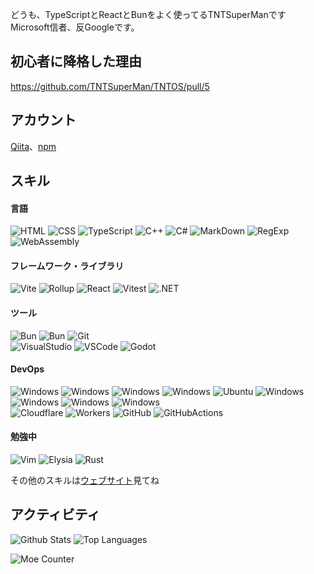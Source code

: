 どうも、TypeScriptとReactとBunをよく使ってるTNTSuperManです  
Microsoft信者、反Googleです。

## 初心者に降格した理由

https://github.com/TNTSuperMan/TNTOS/pull/5

## アカウント
[Qiita](https://qiita.com/TNTSuperMan)、[npm](https://www.npmjs.com/~tntsuperman)

## スキル

#### 言語
![HTML](https://skillicons.dev/icons?theme=dark&i=html)
![CSS](https://skillicons.dev/icons?theme=dark&i=css)
![TypeScript](https://skillicons.dev/icons?theme=dark&i=ts)
![C++](https://skillicons.dev/icons?theme=dark&i=cpp)
![C#](https://skillicons.dev/icons?theme=dark&i=cs)
![MarkDown](https://skillicons.dev/icons?theme=dark&i=md)
![RegExp](https://skillicons.dev/icons?theme=dark&i=regex)
![WebAssembly](https://skillicons.dev/icons?theme=dark&i=wasm)

#### フレームワーク・ライブラリ
![Vite](https://skillicons.dev/icons?theme=dark&i=vite)
![Rollup](https://skillicons.dev/icons?theme=dark&i=rollup)
![React](https://skillicons.dev/icons?theme=dark&i=react)
![Vitest](https://skillicons.dev/icons?theme=dark&i=vitest)
![.NET](https://skillicons.dev/icons?theme=dark&i=dotnet)

#### ツール
![Bun](https://skillicons.dev/icons?theme=dark&i=bun)
![Bun](https://skillicons.dev/icons?theme=dark&i=bun)
![Git](https://skillicons.dev/icons?theme=dark&i=git)  
![VisualStudio](https://skillicons.dev/icons?theme=dark&i=visualstudio)
![VSCode](https://skillicons.dev/icons?theme=dark&i=vscode)
![Godot](https://skillicons.dev/icons?theme=dark&i=godot)

#### DevOps
![Windows](https://skillicons.dev/icons?theme=dark&i=windows)
![Windows](https://skillicons.dev/icons?theme=dark&i=windows)
![Windows](https://skillicons.dev/icons?theme=dark&i=windows)
![Windows](https://skillicons.dev/icons?theme=dark&i=windows)
![Ubuntu](https://skillicons.dev/icons?theme=dark&i=ubuntu)
![Windows](https://skillicons.dev/icons?theme=dark&i=windows)
![Windows](https://skillicons.dev/icons?theme=dark&i=windows)
![Windows](https://skillicons.dev/icons?theme=dark&i=windows)
![Windows](https://skillicons.dev/icons?theme=dark&i=windows)  
![Cloudflare](https://skillicons.dev/icons?theme=dark&i=cloudflare)
![Workers](https://skillicons.dev/icons?theme=dark&i=workers)
![GitHub](https://skillicons.dev/icons?theme=dark&i=github)
![GitHubActions](https://skillicons.dev/icons?theme=dark&i=githubactions)

#### 勉強中
![Vim](https://skillicons.dev/icons?theme=dark&i=vim)
![Elysia](https://skillicons.dev/icons?theme=dark&i=elysia)
![Rust](https://skillicons.dev/icons?theme=dark&i=rust)

その他のスキルは[ウェブサイト](https://tntsuperman.github.io/?p=profile)見てね

## アクティビティ
![Github Stats](https://github-readme-stats.vercel.app/api?username=TNTSuperMan&theme=vue-dark&layout=compact)
![Top Languages](https://github-readme-stats.vercel.app/api/top-langs/?username=TNTSuperMan&theme=vue-dark&layout=compact)

![Moe Counter](https://count.getloli.com/@TNTSuperMan)
